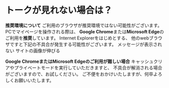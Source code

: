 # トークが見れない場合は？
**推奨環境について**
ご利用のブラウザが推奨環境ではない可能性がございます。
PCでマイページを操作される際は、
**Google Chrome**または**Microsoft Edge**のご利用を**推奨**しています。
Internet Explorerをはじめとする、
他のwebブラウザですと下記の不具合が発生する可能性がございます。
メッセージが表示されない
サイトの画像が伸びる

**Google ChromeまたはMicrosoft Edgeのご利用が難しい場合**
キャッシュクリアやプライベートモードを実行していただきますと、
不具合が解消される場合がございますので、お試しください。
ご不便をおかけいたしますが、何卒よろしくお願いいたします。